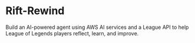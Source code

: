 # Rift-Rewind
Build an AI-powered agent using AWS AI services and a League API to help League of Legends players reflect, learn, and improve.

